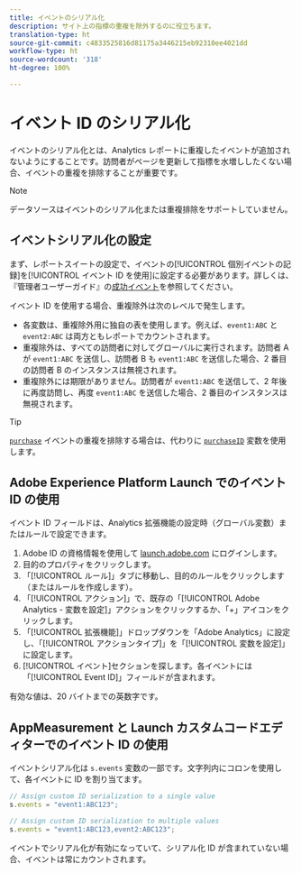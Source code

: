 ```yaml
---
title: イベントのシリアル化
description: サイト上の指標の重複を除外するのに役立ちます。
translation-type: ht
source-git-commit: c4833525816d81175a3446215eb92310ee4021dd
workflow-type: ht
source-wordcount: '318'
ht-degree: 100%

---
```



# イベント ID のシリアル化

イベントのシリアル化とは、Analytics レポートに重複したイベントが追加されないようにすることです。訪問者がページを更新して指標を水増ししたくない場合、イベントの重複を排除することが重要です。

>[!NOTE]
>
>データソースはイベントのシリアル化または重複排除をサポートしていません。

## イベントシリアル化の設定

まず、レポートスイートの設定で、イベントの[!UICONTROL 個別イベントの記録]を[!UICONTROL イベント ID を使用]に設定する必要があります。詳しくは、『管理者ユーザーガイド』の[成功イベント](/help/admin/admin/c-success-events/success-event.md)を参照してください。

イベント ID を使用する場合、重複除外は次のレベルで発生します。

* 各変数は、重複除外用に独自の表を使用します。例えば、`event1:ABC` と `event2:ABC` は両方ともレポートでカウントされます。
* 重複除外は、すべての訪問者に対してグローバルに実行されます。訪問者 A が `event1:ABC` を送信し、訪問者 B も `event1:ABC` を送信した場合、2 番目の訪問者 B のインスタンスは無視されます。
* 重複除外には期限がありません。訪問者が `event1:ABC` を送信して、2 年後に再度訪問し、再度 `event1:ABC` を送信した場合、2 番目のインスタンスは無視されます。

>[!TIP]
>
> [`purchase`](event-purchase.md) イベントの重複を排除する場合は、代わりに [`purchaseID`](../purchaseid.md) 変数を使用します。

## Adobe Experience Platform Launch でのイベント ID の使用

イベント ID フィールドは、Analytics 拡張機能の設定時（グローバル変数）またはルールで設定できます。

1. Adobe ID の資格情報を使用して [launch.adobe.com](https://launch.adobe.com) にログインします。
2. 目的のプロパティをクリックします。
3. 「[!UICONTROL ルール]」タブに移動し、目的のルールをクリックします（またはルールを作成します）。
4. 「[!UICONTROL アクション]」で、既存の「[!UICONTROL Adobe Analytics - 変数を設定]」アクションをクリックするか、「+」アイコンをクリックします。
5. 「[!UICONTROL 拡張機能]」ドロップダウンを「Adobe Analytics」に設定し、「[!UICONTROL アクションタイプ]」を「[!UICONTROL 変数を設定]」に設定します。
6. [!UICONTROL イベント]セクションを探します。各イベントには「[!UICONTROL Event ID]」フィールドが含まれます。

有効な値は、20 バイトまでの英数字です。

## AppMeasurement と Launch カスタムコードエディターでのイベント ID の使用

イベントシリアル化は `s.events` 変数の一部です。文字列内にコロンを使用して、各イベントに ID を割り当てます。

```js
// Assign custom ID serialization to a single value
s.events = "event1:ABC123";

// Assign custom ID serialization to multiple values
s.events = "event1:ABC123,event2:ABC123";
```

イベントでシリアル化が有効になっていて、シリアル化 ID が含まれていない場合、イベントは常にカウントされます。
